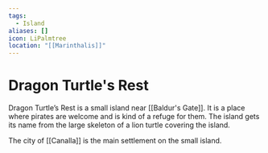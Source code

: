 ```yaml
---
tags:
  - Island
aliases: []
icon: LiPalmtree
location: "[[Marinthalis]]"
---
```


# Dragon Turtle's Rest

Dragon Turtle’s Rest is a small island near [[Baldur's Gate]]. It is a place where pirates are welcome and is kind of a refuge for them. The island gets its name from the large skeleton of a lion turtle covering the island.

The city of [[Canalla]] is the main settlement on the small island.
